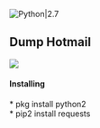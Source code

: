 ![Python|2.7](https://img.shields.io/badge/Python-2.7-magenta.svg)

<div>
  <h2>Dump Hotmail</h2>
  <img src="https://github.com/dz-id/dump-hotmail/blob/master/hotmail.jpg"/>
</div>

<div>
  <h4>Installing</h4>
  * pkg install python2<br>
  * pip2 install requests
</div>
